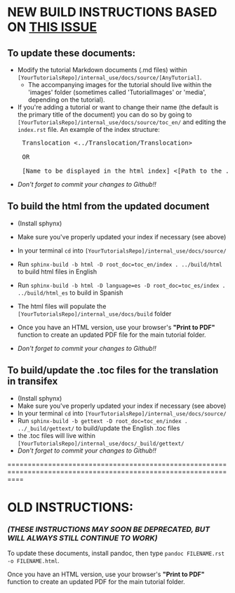 # NEW BUILD INSTRUCTIONS BASED ON [THIS ISSUE](https://github.com/CellProfiler/tutorials/issues/53)

## **To update these documents:** 
- Modify the tutorial Markdown documents (.md files) within `[YourTutorialsRepo]/internal_use/docs/source/[AnyTutorial]`. 
    - The accompanying images for the tutorial should live within the 'images' folder (sometimes called 'TutorialImages' or 'media', depending on the tutorial).
- If you're adding a tutorial or want to change their name (the default is the primary title of the document) you can do so by going to `[YourTutorialsRepo]/internal_use/docs/source/toc_en/` and editing the `index.rst` file. An example of the index structure:
<pre>
    Translocation <../Translocation/Translocation>     
    
    OR
    
    [Name to be displayed in the html index] <[Path to the .md file]> 
</pre>       

- *Don't forget to commit your changes to Github!!*

## **To build the html from the updated document**

- (Install sphynx)
- Make sure you've properly updated your index if necessary (see above)
- In your terminal `cd` into `[YourTutorialsRepo]/internal_use/docs/source/`

- Run `sphinx-build -b html -D root_doc=toc_en/index . ../build/html` to build html files in English
- Run `sphinx-build -b html -D language=es -D root_doc=toc_es/index . ../build/html_es` to build in Spanish  
- The html files will populate the `[YourTutorialsRepo]/internal_use/docs/build` folder
- Once you have an HTML version, use your browser's **"Print to PDF"** function to create an updated PDF file for the main tutorial folder.
- *Don't forget to commit your changes to Github!!*

## **To build/update the .toc files for the translation in transifex**

- (Install sphynx)
- Make sure you've properly updated your index if necessary (see above)
- In your terminal `cd` into `[YourTutorialsRepo]/internal_use/docs/source/`
- Run `sphinx-build -b gettext -D root_doc=toc_en/index . ../_build/gettext/` to build/update the English .toc files
- the .toc files will live within `[YourTutorialsRepo]/internal_use/docs/_build/gettext/`
- *Don't forget to commit your changes to Github!!*



================================================================================================================

# OLD INSTRUCTIONS:

### *(THESE INSTRUCTIONS MAY SOON BE DEPRECATED, BUT WILL ALWAYS STILL CONTINUE TO WORK)*

To update these documents, install pandoc, then type `pandoc FILENAME.rst -o FILENAME.html`.

Once you have an HTML version, use your browser's **"Print to PDF"** function to create
an updated PDF for the main tutorial folder.

